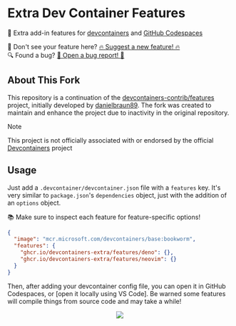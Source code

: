 # Extra Dev Container Features

🐳 Extra add-in features for
[devcontainers](https://code.visualstudio.com/docs/devcontainers/containers) and
[GitHub Codespaces](https://github.com/features/codespaces)

👀 Don't see your feature here? [🔥 Suggest a new feature! 🔥](https://github.com/devcontainers-extra/features/issues/new?template=suggest-feature.yaml) \
🔍 Found a bug? [🐞 Open a bug report! 🐞](https://github.com/devcontainers-extra/features/issues/new?template=feature-bug-report.yaml)

## About This Fork

This repository is a continuation of the [devcontainers-contrib/features](https://github.com/devcontainers-contrib/features) project, initially developed by [danielbraun89](https://github.com/danielbraun89). The fork was created to maintain and enhance the project due to inactivity in the original repository.

> [!NOTE]
> This project is not officially associated with or endorsed by the official [Devcontainers](https://containers.dev/) project

## Usage

Just add a `.devcontainer/devcontainer.json` file with a `features` key. It's
very similar to `package.json`'s `dependencies` object, just with the addition
of an `options` object.

📚 Make sure to inspect each feature for feature-specific options!

```json
{
  "image": "mcr.microsoft.com/devcontainers/base:bookworm",
  "features": {
    "ghcr.io/devcontainers-extra/features/deno": {},
    "ghcr.io/devcontainers-extra/features/neovim": {}
  }
}
```

Then, after adding your devcontainer config file, you can open it in GitHub
Codespaces, or \[open it locally using VS Code\]. Be warned some features will
compile things from source code and may take a while!

<div align="center">

![](https://i.imgur.com/JMdowst.png)

</div>
